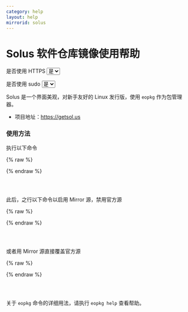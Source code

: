 ```yaml
---
category: help
layout: help
mirrorid: solus
---
```


# Solus 软件仓库镜像使用帮助

<form class="form-inline">
<div class="form-group">
	<label>是否使用 HTTPS</label>
	<select id="http-select" class="form-control content-select" data-target="#content-0,#content-1,#content-2">
	  <option data-http_protocol="https://" selected>是</option>
	  <option data-http_protocol="http://">否</option>
	</select>
</div>
</form>


<form class="form-inline">
<div class="form-group">
	<label>是否使用 sudo</label>
	<select id="sudo-select" class="form-control content-select" data-target="#content-0,#content-1,#content-2">
	  <option data-sudo="sudo " data-sudoE="sudo -E " selected>是</option>
	  <option data-sudo="" data-sudoE="">否</option>
	</select>
</div>
</form>



Solus 是一个界面美观，对新手友好的 Linux 发行版，使用 `eopkg` 作为包管理器。

*  项目地址：https://getsol.us

### 使用方法

执行以下命令



{% raw %}
<script id="template-0" type="x-tmpl-markup">
{{sudo}}eopkg add-repo Mirror {{http_protocol}}{{mirror}}/packages/shannon/eopkg-index.xml.xz
</script>
{% endraw %}

<p></p>

<pre>
<code id="content-0" class="language-plaintext" data-template="#template-0" data-select="#http-select,#sudo-select">
</code>
</pre>


此后，之行以下命令以启用 Mirror 源，禁用官方源



{% raw %}
<script id="template-1" type="x-tmpl-markup">
{{sudo}}eopkg enable-repo Mirror
{{sudo}}eopkg disable-repo Solus
</script>
{% endraw %}

<p></p>

<pre>
<code id="content-1" class="language-shell" data-template="#template-1" data-select="#http-select,#sudo-select">
</code>
</pre>


或者用 Mirror 源直接覆盖官方源



{% raw %}
<script id="template-2" type="x-tmpl-markup">
{{sudo}}eopkg add-repo Solus {{http_protocol}}{{mirror}}/packages/shannon/eopkg-index.xml.xz
</script>
{% endraw %}

<p></p>

<pre>
<code id="content-2" class="language-plaintext" data-template="#template-2" data-select="#http-select,#sudo-select">
</code>
</pre>


关于 `eopkg` 命令的详细用法，请执行 `eopkg help` 查看帮助。

